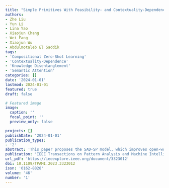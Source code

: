 ```yaml
---
title: "Simple Primitives With Feasibility- and Contextuality-Dependence for Open-World Compositional Zero-Shot Learning"
authors:
- Zhe Liu
- Yun Li
- Lina Yao
- Xiaojun Chang
- Wei Fang
- Xiaojun Wu
- Abdulmotaleb El Saddik
tags:
- 'Compositional Zero-Shot Learning'
- 'Contextuality-Dependence'
- 'Knowledge Disentanglement'
- 'Semantic Attention'
categories: []
date: '2024-01-01'
lastmod: 2024-01-01
featured: true
draft: false

# Featured image
image:
  caption: ''
  focal_point: ''
  preview_only: false

projects: []
publishDate: '2024-01-01'
publication_types:
- '2'
abstract: 'This paper proposes the SAD-SP model, which improves open-world compositional zero-shot learning by capturing contextuality and feasibility dependencies between states and objects. Using semantic attention and knowledge disentanglement, the approach enhances performance on benchmarks like MIT-States and C-GQA by predicting unseen compositions more accurately.'
publication: 'IEEE Transactions on Pattern Analysis and Machine Intelligence'
url_pdf: 'https://ieeexplore.ieee.org/document/3323012'
doi: 10.1109/TPAMI.2023.3323012
issn: '0162-8828'
volume: '46'
number: '1'
---
```

